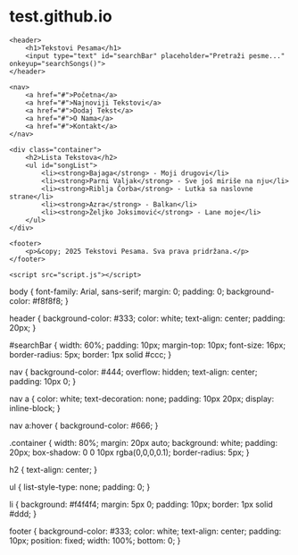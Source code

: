 # test.github.io
<!DOCTYPE html>
<html lang="hr">
<head>
    <meta charset="UTF-8">
    <meta name="viewport" content="width=device-width, initial-scale=1.0">
    <title>Tekstovi Pesama</title>
    <link rel="stylesheet" href="styles.css">
</head>
<body>

    <header>
        <h1>Tekstovi Pesama</h1>
        <input type="text" id="searchBar" placeholder="Pretraži pesme..." onkeyup="searchSongs()">
    </header>

    <nav>
        <a href="#">Početna</a>
        <a href="#">Najnoviji Tekstovi</a>
        <a href="#">Dodaj Tekst</a>
        <a href="#">O Nama</a>
        <a href="#">Kontakt</a>
    </nav>

    <div class="container">
        <h2>Lista Tekstova</h2>
        <ul id="songList">
            <li><strong>Bajaga</strong> - Moji drugovi</li>
            <li><strong>Parni Valjak</strong> - Sve još miriše na nju</li>
            <li><strong>Riblja Čorba</strong> - Lutka sa naslovne strane</li>
            <li><strong>Azra</strong> - Balkan</li>
            <li><strong>Željko Joksimović</strong> - Lane moje</li>
        </ul>
    </div>

    <footer>
        <p>&copy; 2025 Tekstovi Pesama. Sva prava pridržana.</p>
    </footer>

    <script src="script.js"></script>
</body>
</html>

body {
    font-family: Arial, sans-serif;
    margin: 0;
    padding: 0;
    background-color: #f8f8f8;
}

header {
    background-color: #333;
    color: white;
    text-align: center;
    padding: 20px;
}

#searchBar {
    width: 60%;
    padding: 10px;
    margin-top: 10px;
    font-size: 16px;
    border-radius: 5px;
    border: 1px solid #ccc;
}

nav {
    background-color: #444;
    overflow: hidden;
    text-align: center;
    padding: 10px 0;
}

nav a {
    color: white;
    text-decoration: none;
    padding: 10px 20px;
    display: inline-block;
}

nav a:hover {
    background-color: #666;
}

.container {
    width: 80%;
    margin: 20px auto;
    background: white;
    padding: 20px;
    box-shadow: 0 0 10px rgba(0,0,0,0.1);
    border-radius: 5px;
}

h2 {
    text-align: center;
}

ul {
    list-style-type: none;
    padding: 0;
}

li {
    background: #f4f4f4;
    margin: 5px 0;
    padding: 10px;
    border: 1px solid #ddd;
}

footer {
    background-color: #333;
    color: white;
    text-align: center;
    padding: 10px;
    position: fixed;
    width: 100%;
    bottom: 0;
}

